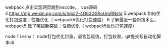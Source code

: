 webpack
点击实现网页跳到vscode，，vue源码
4.https://mp.weixin.qq.com/s/hqcl2-4G63GSRoUroRNstg
5.webpack 如何优化打包速度；性能优化（ webpack5优化打包速度）
6.了解最近一些新技术么，webpack5 做了哪些新突破；性能优化（ webpack5优化打包速度）


node
1 Lerna： node打包优化封装，语言包赋值，打包权限，git提交写自动化脚本cli
